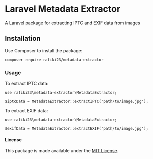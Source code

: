 # Laravel Metadata Extractor
 A Laravel package for extracting IPTC and EXIF data from images

## Installation

Use Composer to install the package:

```bash
composer require rafiki23/metadata-extractor
```

### Usage

To extract IPTC data:

```
use rafiki23\metadata-extractor\MetadataExtractor;

$iptcData = MetadataExtractor::extractIPTC('path/to/image.jpg');

```

To extract EXIF data:

```
use rafiki23\metadata-extractor\MetadataExtractor;

$exifData = MetadataExtractor::extractEXIF('path/to/image.jpg');

```


#### License


This package is made available under the [MIT License](https://opensource.org/licenses/MIT).
